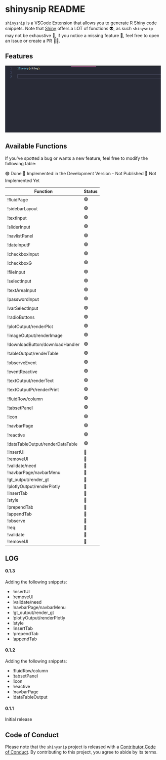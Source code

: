 # shinysnip README

`shinysnip` is a VSCode Extension that allows you to generate R Shiny code snippets. Note that [Shiny](https://shiny.rstudio.com/) offers a LOT of functions 👽, as such `shinysnip` may not be exhaustive 🐤, if you notice a missing feature 🔬, feel free to open an issue or create a PR 🧑‍🚀. 

## Features

![example](example.gif)


## Available Functions

If you've spotted a bug or wants a new feature, feel free to modify the following table: 

🟢 Done 
🍊 Implemented in the Development Version - Not Published
🔴 Not Implemented Yet



|Function   | Status   |
|---|---|
|!fluidPage   | 🟢  |
|!sidebarLayout   | 🟢  |
|!textInput   | 🟢  |
|!sliderInput   | 🟢  |
|!navlistPanel   | 🟢  |
|!dateInputF   | 🟢  |
|!checkboxInput   | 🟢  |
|!checkboxG   | 🟢  |
|!fileInput   | 🟢  |
|!selectInput   | 🟢  |
|!textAreaInput   | 🟢  |
|!passwordInput   | 🟢  |
|!varSelectInput   | 🟢  |
|!radioButtons   | 🟢  |
|!plotOutput/renderPlot   | 🟢  |
|!imageOutput/renderImage   | 🟢  |
|!downloadButton/downloadHandler   | 🟢  |
|!tableOutput/renderTable   | 🟢  |
|!observeEvent   | 🟢  |
|!eventReactive   | 🟢  |
|!textOutput/renderText   | 🟢  |
|!textOutputPr/renderPrint   | 🟢  |
|!fluidRow/column  | 🟢  |
|!tabsetPanel  | 🟢  |
|!icon  | 🟢  |
|!navbarPage  | 🟢 |
|!reactive  | 🟢  |
|!dataTableOutput/renderDataTable  | 🟢 |
|!insertUI  | 🍊 |
|!removeUI  | 🍊 |
|!validate/need  | 🍊 |
|!navbarPage/navbarMenu  | 🍊 |
|!gt_output/render_gt  | 🍊 |
|!plotlyOutput/renderPlotly  | 🍊 |
|!insertTab | 🍊 |
|!style  | 🍊 |
|!prependTab  | 🍊 |
|!appendTab  | 🍊 |
|!observe  | 🔴 |
|!req  | 🔴 |
|!validate  | 🔴 |
|!removeUI  | 🔴 |





## LOG
#### 0.1.3

Adding the following snippets: 
+ !insertUI
+ !removeUI
+ !validate/need
+ !navbarPage/navbarMenu
+ !gt_output/render_gt
+ !plotlyOutput/renderPlotly
+ !style
+ !insertTab
+ !prependTab
+ !appendTab



#### 0.1.2  

Adding the following snippets: 

+ !fluidRow/column 
+ !tabsetPanel
+ !icon
+ !reactive
+ !navbarPage
+ !dataTableOutput

#### 0.1.1 

Initial release

## Code of Conduct

Please note that the `shinysnip` project is released with a [Contributor Code of Conduct](https://contributor-covenant.org/version/2/0/CODE_OF_CONDUCT.html). By contributing to this project, you agree to abide by its terms.
